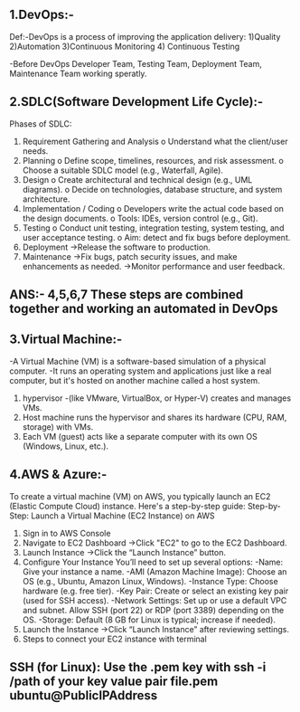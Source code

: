 ## 1.DevOps:-
	
 Def:-DevOps is a process of improving the application delivery:
1)Quality 
2)Automation 
3)Continuous Monitoring 
4) Continuous Testing 

-Before DevOps Developer Team, Testing Team, Deployment Team, Maintenance Team working speratly.

## 2.SDLC(Software Development Life Cycle):-
Phases of SDLC:
1.	Requirement Gathering and Analysis
o	Understand what the client/user needs.
2.	Planning
o	Define scope, timelines, resources, and risk assessment.
o	Choose a suitable SDLC model (e.g., Waterfall, Agile).
3.	Design
o	Create architectural and technical design (e.g., UML diagrams).
o	Decide on technologies, database structure, and system architecture.
4.	Implementation / Coding
o	Developers write the actual code based on the design documents.
o	Tools: IDEs, version control (e.g., Git).
5.	Testing
o	Conduct unit testing, integration testing, system testing, and user acceptance testing.
o	Aim: detect and fix bugs before deployment.
6.	Deployment
	->Release the software to production.
7.	Maintenance
	->Fix bugs, patch security issues, and make enhancements as needed.
        ->Monitor performance and user feedback.
## ANS:- 4,5,6,7 These steps are combined together and working an automated in DevOps

## 3.Virtual Machine:-
-A Virtual Machine (VM) is a software-based simulation of a physical computer.
-It runs an operating system and applications just like a real computer, but it's hosted on another machine called a host system.
1) hypervisor -(like VMware, VirtualBox, or Hyper-V) creates and manages VMs.
2) Host machine runs the hypervisor and shares its hardware (CPU, RAM, storage) with VMs.
3) Each VM (guest) acts like a separate computer with its own OS (Windows, Linux, etc.).

## 4.AWS & Azure:-
To create a virtual machine (VM) on AWS, you typically launch an EC2 (Elastic Compute Cloud) instance. Here's a step-by-step guide:
Step-by-Step: Launch a Virtual Machine (EC2 Instance) on AWS
1. Sign in to AWS Console
2. Navigate to EC2 Dashboard
	->Click "EC2" to go to the EC2 Dashboard.
3. Launch Instance
	->Click the “Launch Instance” button.
4. Configure Your Instance
You’ll need to set up several options:
   -Name: Give your instance a name.
   -AMI (Amazon Machine Image): Choose an OS (e.g., Ubuntu, Amazon Linux, Windows).
   -Instance Type: Choose hardware (e.g. free tier).
   -Key Pair: Create or select an existing key pair (used for SSH access).
   -Network Settings: Set up or use a default VPC and subnet. Allow SSH (port 22) or RDP (port 3389) depending on the OS.
   -Storage: Default (8 GB for Linux is typical; increase if needed).
5. Launch the Instance
	->Click “Launch Instance” after reviewing settings.
6. Steps to connect your EC2 instance with terminal 
## SSH (for Linux): Use the .pem key with ssh -i /path of your key value pair file.pem ubuntu@PublicIPAddress


